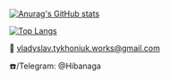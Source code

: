 [![Anurag's GitHub stats](https://github-readme-stats.vercel.app/api?username=Hibanaga&theme=radical)](https://github.com/Hibanaga/github-readme-stats)

[![Top Langs](https://github-readme-stats.vercel.app/api/top-langs/?username=Hibanaga&theme=radical&count_private=true&layout=compact)](https://github.com/anuraghazra/github-readme-stats)

:email: vladyslav.tykhoniuk.works@gmail.com

:phone:/Telegram: @Hibanaga


